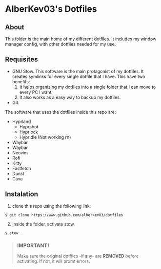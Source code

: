 # AlberKev03's Dotfiles
## About
This folder is the main home of my different dotfiles. It includes my window manager config, with other dotfiles needed for my use. 
## Requisites 
- GNU Stow. This software is the main protagonist of my dotfiles. It creates symlinks for every single dotfile that I have. This have two benefits:
    1. It helps organizing my dotfiles into a single folder that I can move to every PC I want. 
    2. It also works as a easy way to backup my dotfiles.
- Git.

The software that uses the dotfiles inside this repo are:
- Hyprland
    - Hyprshot
    - Hyprlock
    - Hypridle (Not working rn)
- Waybar
- Waybar
- Neovim
- Rofi
- Kitty
- Fastfetch
- Dunst
- Cava
## Instalation
1. clone this repo using the following link:
```
$ git clone https://www.github.com/alberkev03/dotfiles
```
2. Inside the folder, activate stow.
```
$ stow .
```
> ### IMPORTANT!
> Make sure the original dotfiles -if any- are **REMOVED** before activating. If not, it will promt errors.
